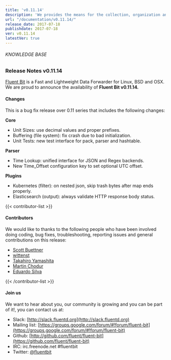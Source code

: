 ```yaml
---
title: 'v0.11.14'
description: 'We provides the means for the collection, organization and computerized retrieval of knowledgeand Lightweight Data Forwarder for Linux, BSD and OSX. We are proud to announce the availability of Fluent Bit v0.11.14.'
url: "/documentation/v0.11.14/"
release_date: 2017-07-18
publishdate: 2017-07-18
ver: v0.11.14
latestVer: true
---
```


###### KNOWLEDGE BASE

### Release Notes v0.11.14

[Fluent Bit](https://fluentbit.io/) is a Fast and Lightweight Data Forwarder for Linux, BSD and OSX. We are proud to announce the availability of **Fluent Bit v0.11.14.**

#### Changes

This is a bug fix release over 0.11 series that includes the following changes:

**Core**

* Unit Sizes: use decimal values and proper prefixes.
* Buffering (file system): fix crash due to bad initialization.
* Unit Tests: new test interface for pack, parser and hashtable.

**Parser**

* Time Lookup: unified interface for JSON and Regex backends.
* New Time_Offset configuration key to set optional UTC offset.

**Plugins**

* Kubernetes (filter): on nested json, skip trash bytes after map ends properly.
* Elasticsearch (output): always validate HTTP response body status.



{{< contributor-list >}}

#### Contributors

We would like to thanks to the following people who have been involved doing coding, bug fixes, troubleshooting, reporting issues and general contributions on this release:

* [Scott Buettner](https://github.com/scottbuettner)
* [wittenst](https://github.com/wittenst)
* [Takahiro Yamashita](https://github.com/nokute78)
* [Martin Chodur](https://github.com/fusakla)
* [Eduardo Silva](https://github.com/edsiper)

{{< /contributor-list >}}

#### Join us

We want to hear about you, our community is growing and you can be part of it!, you can contact us at:

* Slack: [http://slack.fluentd.org](http://slack.fluentd.org)
* Mailing list: [https://groups.google.com/forum/#!forum/fluent-bit](https://groups.google.com/forum/#!forum/fluent-bit)
* Github: [http://github.com/fluent/fluent-bit](https://github.com/fluent/fluent-bit)
* IRC: irc.freenode.net #fluentbit
* Twitter: [@fluentbit](https://twitter.com/fluentbit)
